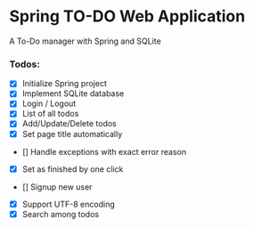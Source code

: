 # Spring TO-DO Web Application
A To-Do manager with Spring and SQLite


### Todos:

- [x] Initialize Spring project
- [x] Implement SQLite database
- [x] Login / Logout
- [x] List of all todos
- [x] Add/Update/Delete todos
- [x] Set page title automatically
- [] Handle exceptions with exact error reason
- [x] Set as finished by one click
- [] Signup new user
- [x] Support UTF-8 encoding
- [x] Search among todos